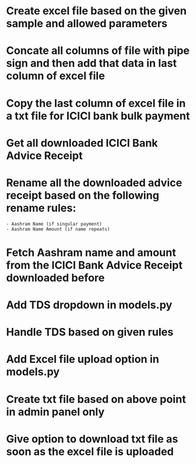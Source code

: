 # Create excel file based on the given sample and allowed parameters
# Concate all columns of file with pipe sign and then add that data in last column of excel file
# Copy the last column of excel file in a txt file for ICICI bank bulk payment
# Get all downloaded ICICI Bank Advice Receipt
# Rename all the downloaded advice receipt based on the following rename rules:
    - Aashram Name (if singular payment)
    - Aashram Name Amount (if name repeats)
# Fetch Aashram name and amount from the ICICI Bank Advice Receipt downloaded before
# Add TDS dropdown in models.py
# Handle TDS based on given rules
# Add Excel file upload option in models.py
# Create txt file based on above point in admin panel only
# Give option to download txt file as soon as the excel file is uploaded